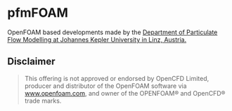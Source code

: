 # pfmFOAM
OpenFOAM based developments made by the [Department of Particulate Flow Modelling at Johannes Kepler University in Linz, Austria.](www.jku.at/pfm)

## Disclaimer

> This offering is not approved or endorsed by OpenCFD Limited, producer and distributor of the OpenFOAM software via www.openfoam.com, and owner of the OPENFOAM®  and OpenCFD®  trade marks.
